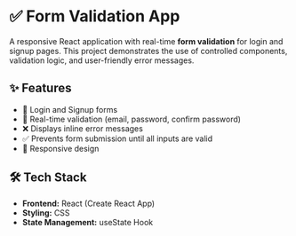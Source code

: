 # ✅ Form Validation App

A responsive React application with real-time **form validation** for login and signup pages. This project demonstrates the use of controlled components, validation logic, and user-friendly error messages.

## ✨ Features

- 🔐 Login and Signup forms
- 🧠 Real-time validation (email, password, confirm password)
- ❌ Displays inline error messages
- ✅ Prevents form submission until all inputs are valid
- 📱 Responsive design

## 🛠️ Tech Stack

- **Frontend:** React (Create React App)
- **Styling:** CSS
- **State Management:** useState Hook


